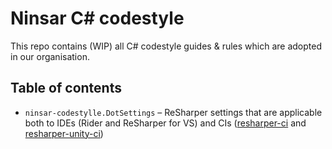 # Ninsar C# codestyle

This repo contains (WIP) all C# codestyle guides & rules which are adopted in our organisation.

## Table of contents

- `ninsar-codestylle.DotSettings` – ReSharper settings that are applicable both to IDEs (Rider and ReSharper for VS) and CIs ([resharper-ci](https://github.com/florius0/resharper-ci) and [resharper-unity-ci](https://github.com/florius0/resharper-unity-ci))
